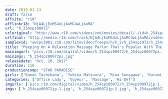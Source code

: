 ```yaml
---
date: 2019-01-13
draft: false
affsite: "r18"
afflinkr18: "NjA4LjEuMS4xLjAuMC4wLjAuMA"
url: "h_254spz00972"
urloriginal: "http://www.r18.com/videos/vod/movies/detail/-/id=h_254spz00972"
urlfinal: "http://media.r18.com/track/NjA4LjEuMS4xLjAuMC4wLjAuMA/videos/vod/movies/detail/-/id=h_254spz00972"
samplevid: "awspv3001.r18.com/litevideo/freepv/h/h_2/h_254spz972/h_254spz972_dmb_w.mp4"
title: "Peeping On A Relaxation Massage Parlor That's Popular With The Office Ladies In The Yaesu District"
mainimgurl: "pics.r18.com/digital/video/h_254spz00972/h_254spz00972ps.jpg"
mainimgs: "h_254spz00972ps.jpg"
releasedate: "Oct. 20, 2017"
duration: 116
productioncomp: "STAR PARADISE"
girls: ['Kanon Tachibana', 'Yukina Matsuura', 'Rina Sunagawa', 'Kurumi Nanase', 'Juri Kato']
categories: ['Office Lady', 'Voyeur', 'Massage', 'Hi-Def']
imgurls: ['pics.r18.com/digital/video/h_254spz00972/h_254spz00972jp-1.jpg', 'pics.r18.com/digital/video/h_254spz00972/h_254spz00972jp-2.jpg', 'pics.r18.com/digital/video/h_254spz00972/h_254spz00972jp-3.jpg', 'pics.r18.com/digital/video/h_254spz00972/h_254spz00972jp-4.jpg', 'pics.r18.com/digital/video/h_254spz00972/h_254spz00972jp-5.jpg', 'pics.r18.com/digital/video/h_254spz00972/h_254spz00972jp-6.jpg', 'pics.r18.com/digital/video/h_254spz00972/h_254spz00972jp-7.jpg', 'pics.r18.com/digital/video/h_254spz00972/h_254spz00972jp-8.jpg', 'pics.r18.com/digital/video/h_254spz00972/h_254spz00972jp-9.jpg', 'pics.r18.com/digital/video/h_254spz00972/h_254spz00972jp-10.jpg', 'pics.r18.com/digital/video/h_254spz00972/h_254spz00972jp-11.jpg', 'pics.r18.com/digital/video/h_254spz00972/h_254spz00972jp-12.jpg', 'pics.r18.com/digital/video/h_254spz00972/h_254spz00972jp-13.jpg', 'pics.r18.com/digital/video/h_254spz00972/h_254spz00972jp-14.jpg', 'pics.r18.com/digital/video/h_254spz00972/h_254spz00972jp-15.jpg', 'pics.r18.com/digital/video/h_254spz00972/h_254spz00972jp-16.jpg', 'pics.r18.com/digital/video/h_254spz00972/h_254spz00972jp-17.jpg', 'pics.r18.com/digital/video/h_254spz00972/h_254spz00972jp-18.jpg', 'pics.r18.com/digital/video/h_254spz00972/h_254spz00972jp-19.jpg', 'pics.r18.com/digital/video/h_254spz00972/h_254spz00972jp-20.jpg']
imgs: ['h_254spz00972jp-1.jpg', 'h_254spz00972jp-2.jpg', 'h_254spz00972jp-3.jpg', 'h_254spz00972jp-4.jpg', 'h_254spz00972jp-5.jpg', 'h_254spz00972jp-6.jpg', 'h_254spz00972jp-7.jpg', 'h_254spz00972jp-8.jpg', 'h_254spz00972jp-9.jpg', 'h_254spz00972jp-10.jpg', 'h_254spz00972jp-11.jpg', 'h_254spz00972jp-12.jpg', 'h_254spz00972jp-13.jpg', 'h_254spz00972jp-14.jpg', 'h_254spz00972jp-15.jpg', 'h_254spz00972jp-16.jpg', 'h_254spz00972jp-17.jpg', 'h_254spz00972jp-18.jpg', 'h_254spz00972jp-19.jpg', 'h_254spz00972jp-20.jpg']
---
```

